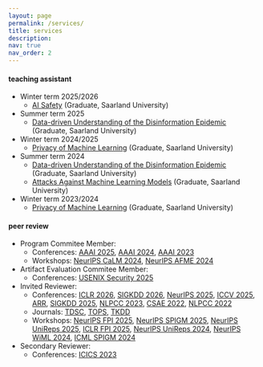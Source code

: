 ```yaml
---
layout: page
permalink: /services/
title: services
description:
nav: true
nav_order: 2
---
```


#### teaching assistant

- Winter term 2025/2026
  - [AI Safety](https://cms.cispa.saarland/ais25/) (Graduate, Saarland University)
- Summer term 2025
  - [Data-driven Understanding of the Disinformation Epidemic](https://cms.cispa.saarland/dude25/) (Graduate, Saarland University)
- Winter term 2024/2025
  - [Privacy of Machine Learning](https://cms.cispa.saarland/pml2425/) (Graduate, Saarland University)
- Summer term 2024
  - [Data-driven Understanding of the Disinformation Epidemic](https://cms.cispa.saarland/dude2024/) (Graduate, Saarland University)
  - [Attacks Against Machine Learning Models](https://cms.cispa.saarland/amlm2024/) (Graduate, Saarland University)
- Winter term 2023/2024
  - [Privacy of Machine Learning](https://cms.cispa.saarland/pml2324/) (Graduate, Saarland University)

#### peer review

- Program Commitee Member:
  - Conferences: [AAAI 2025](https://aaai.org/conference/aaai/aaai-25/), [AAAI 2024](https://aaai.org/Conferences/AAAI-24/), [AAAI 2023](https://aaai.org/Conferences/AAAI-23/)
  - Workshops: [NeurIPS CaLM 2024](https://calm-workshop-2024.github.io/), [NeurIPS AFME 2024](https://www.afciworkshop.org/)
- Artifact Evaluation Commitee Member:
  - Conferences: [USENIX Security 2025](https://www.usenix.org/conference/usenixsecurity25/call-for-artifacts)
- Invited Reviewer:
  - Conferences: [ICLR 2026](https://iclr.cc/Conferences/2026), [SIGKDD 2026](https://kdd2026.kdd.org/), [NeurIPS 2025](https://neurips.cc/Conferences/2025), [ICCV 2025](https://iccv.thecvf.com/), [ARR](https://aclrollingreview.org/), [SIGKDD 2025](https://kdd2025.kdd.org/), [NLPCC 2023](http://tcci.ccf.org.cn/conference/2023/), [CSAE 2022](http://www.csaeconf.org/), [NLPCC 2022](http://tcci.ccf.org.cn/conference/2022/)
  - Journals: [TDSC](https://ieeexplore.ieee.org/xpl/RecentIssue.jsp?punumber=8858), [TOPS](https://dl.acm.org/journal/tops), [TKDD](https://dl.acm.org/journal/tkdd)
  - Workshops: [NeurIPS FPI 2025](https://fpineurips.framer.website/), [NeurIPS SPIGM 2025](https://spigmworkshopv3.github.io/), [NeurIPS UniReps 2025](https://unireps.org/2025/call-for-papers), [ICLR FPI 2025](https://sites.google.com/view/fpiworkshop/about), [NeurIPS UniReps 2024](https://unireps.org/2024/), [NeurIPS WiML 2024](https://sites.google.com/wimlworkshop.org/wiml-2024), [ICML SPIGM 2024](https://spigmworkshop2024.github.io/)
- Secondary Reviewer:
  - Conferences: [ICICS 2023](https://icics23.nankai.edu.cn/)
